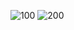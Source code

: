 ![100](https://upload.wikimedia.org/wikipedia/commons/4/40/Dark_orange.PNG)
![200](https://upload.wikimedia.org/wikipedia/commons/4/40/Dark_orange.PNG)